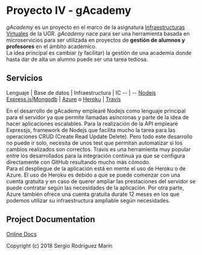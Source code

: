 # Proyecto IV - gAcademy

*gAcademy* es un proyecto en el marco de la asignatura [Infraestructuras Virtuales](https://github.com/JJ/IV-18-19) de la UGR. *gAcademy* nace para ser una herramienta basada en microservicios para ser utilizada en proyectos de **gestión de alumnos y profesores** en el ámbito académico.  
La idea principal es cambiar (y facilitar) la gestión de una academia donde hasta dar de alta un alumno puede ser una tarea tediosa.

## Servicios
Lenguaje | Base de datos | Infraestructura | IC
-- | --
[Nodejs](https://nodejs.org/en/)  [Express.js](https://expressjs.com/)|[Mongodb](https://www.mongodb.com/es) | [Azure](https://azure.microsoft.com/en-es/) o [Heroku](https://www.heroku.com/) | [Travis](https://travis-ci.org/)

En el desarrollo de gAcademy emplearé Nodejs como lenguaje principal para el servidor ya que permite llamadas asíncronas y parte de la idea de hacer aplicaciones escalables. Para la realización de la API emplearé Expressjs, framework de Nodejs que facilita mucho la tarea para las operaciones CRUD (Create Read Update Delete). Pero todo este desarrollo no puede ir solo, necesita de unos test que permitan automatizar si los cambios realizados son correctos. Travis es una herramienta muy popular entre los desarrollados para la integración continua ya que se configura directamente con GitHub resultando mucho más cómodo.  
Para el despliegue de la aplicación está en mente el uso de Heroku o de Azure. El uso de Heroku es debido a que se puede comenzar con una cuenta gratuita y en caso de querer ampliar las prestaciones del servidor se puede contratar según las necesidades de la aplicación. Por otra parte, Azure también ofrece una cuenta gratuita durate 12 meses en los que podemos utilizar su infraestructura ampliable según necesidades.


## Project Documentation
[Online Docs](https://pavocejudo.github.io/ProyectoIV/)



Copyright (c) 2018 Sergio Rodríguez Marín
